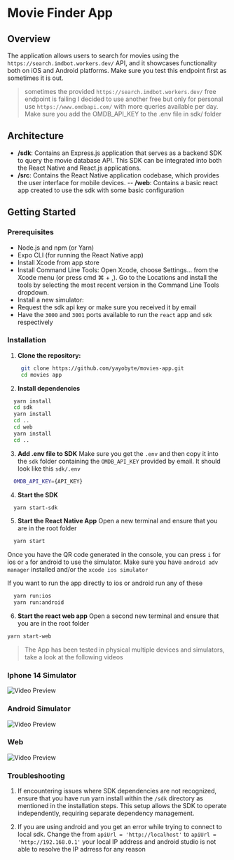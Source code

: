 # Movie Finder App

## Overview
The application allows users to search for movies using the `https://search.imdbot.workers.dev/` API, and it showcases functionality both on iOS and Android platforms.
Make sure you test this endpoint first as sometimes it is out.

> sometimes the provided `https://search.imdbot.workers.dev/` free endpoint is failing I decided to use another free but only for personal use `https://www.omdbapi.com/` with more queries available per day. Make sure you add the OMDB_API_KEY to the .env file in sdk/ folder


## Architecture
- **/sdk**: Contains an Express.js application that serves as a backend SDK to query the movie database API. This SDK can be integrated into both the React Native and React.js applications.
- **/src**: Contains the React Native application codebase, which provides the user interface for mobile devices.
-- **/web**: Contains a basic react app created to use the sdk with some basic configuration

## Getting Started

### Prerequisites
- Node.js and npm (or Yarn)
- Expo CLI (for running the React Native app)
- Install Xcode from app store
- Install Command Line Tools: Open Xcode, choose Settings... from the Xcode menu (or press cmd ⌘ + ,). Go to the Locations and install the tools by selecting the most recent version in the Command Line Tools dropdown.
- Install a new simulator: 
- Request the sdk api key or make sure you received it by email
- Have the `3000` and `3001` ports available to run the `react` app and `sdk` respectively

### Installation
1. **Clone the repository:**

   ```bash
    git clone https://github.com/yayobyte/movies-app.git
    cd movies app
   ```
2. **Install dependencies**
  ```bash
    yarn install
    cd sdk
    yarn install
    cd ..
    cd web
    yarn install
    cd ..
  ```
3. **Add .env file to SDK**
Make sure you get the `.env` and then copy it into the `sdk` folder containing the `OMDB_API_KEY` provided by email. It should look like this
`sdk/.env`
```bash
  OMDB_API_KEY={API_KEY}
```

4. **Start the SDK**
  ```bash
    yarn start-sdk
  ```
5. **Start the React Native App**
Open a new terminal and ensure that you are in the root folder
  ```bash
    yarn start
  ```
Once you have the QR code generated in the console, you can press `i` for ios or `a` for android to use the simulator. Make sure you have `android adv manager` installed and/or the `xcode ios simulator`

If you want to run the app directly to ios or android run any of these
```bash
  yarn run:ios
  yarn run:android
```

6. **Start the react web app**
  Open a second new terminal and ensure that you are in the root folder
  ```bash
  yarn start-web
  ```

> The App has been tested in physical multiple devices and simulators, take a look at the following videos 

### Iphone 14 Simulator
![Video Preview](./docs/ios_app.gif)

### Android Simulator
![Video Preview](./docs/ios_app.gif)

### Web
![Video Preview](./docs/web_app.gif)

### Troubleshooting
1. If encountering issues where SDK dependencies are not recognized, ensure that you have run yarn install within the `/sdk` directory as mentioned in the installation steps. This setup allows the SDK to operate independently, requiring separate dependency management.

2. If you are using android and you get an error while trying to connect to local sdk. Change the from `apiUrl = 'http://localhost'` to `apiUrl = 'http://192.168.0.1'` your local IP address and android studio is not able to resolve the IP adrress for any reason
